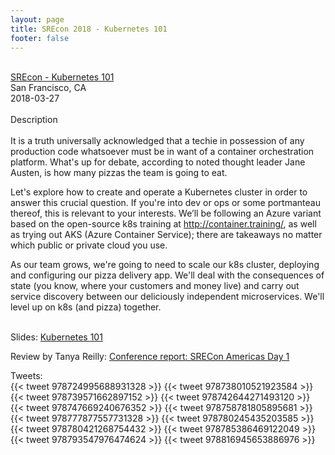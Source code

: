 ```yaml
---
layout: page
title: SREcon 2018 - Kubernetes 101
footer: false
---
```


<br>
<div class="views-field views-field-nothing">        <span class="field-content views-field-field-details"><a href="https://www.usenix.org/conference/srecon18americas/presentation/kromhout">SREcon - Kubernetes 101</a><br>San Francisco, CA<br><span class="date-display-start">2018-03-27</span></span></div>
<br>
Description
<br>
<br>
It is a truth universally acknowledged that a techie in possession of any production code whatsoever must be in want of a container orchestration platform. What's up for debate, according to noted thought leader Jane Austen, is how many pizzas the team is going to eat.

Let's explore how to create and operate a Kubernetes cluster in order to answer this crucial question. If you're into dev or ops or some portmanteau thereof, this is relevant to your interests. We’ll be following an Azure variant based on the open-source k8s training at http://container.training/, as well as trying out AKS (Azure Container Service); there are takeaways no matter which public or private cloud you use.

As our team grows, we're going to need to scale our k8s cluster, deploying and configuring our pizza delivery app. We'll deal with the consequences of state (you know, where your customers and money live) and carry out service discovery between our deliciously independent microservices. We'll level up on k8s (and pizza) together.
<br>
<br>

Slides: <a href="http://srecon2018.container.training/">Kubernetes 101</a>
<br>

Review by Tanya Reilly: <a href="https://noidea.dog/blog/srecon-americas-2018-day-1">Conference report: SRECon Americas Day 1</a>
<br>

Tweets:
<br>
{{< tweet 978724995688931328 >}}
{{< tweet 978738010521923584 >}}
{{< tweet 978739571662897152 >}}
{{< tweet 978742644271493120 >}}
{{< tweet 978747669240676352 >}}
{{< tweet 978758781805895681 >}}
{{< tweet 978777877557731328 >}}
{{< tweet 978780245435203585 >}}
{{< tweet 978780421268754432 >}}
{{< tweet 978785386469122049 >}}
{{< tweet 978793547976474624 >}}
{{< tweet 978816945653886976 >}}

